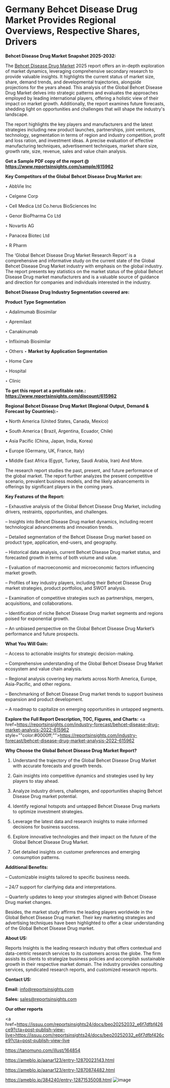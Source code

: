 # Germany Behcet Disease Drug Market Provides Regional Overviews, Respective Shares, Drivers

<strong>Behcet Disease Drug Market Snapshot 2025-2032:</strong>

The <a href=https://www.reportsinsights.com/sample/615962>Behcet Disease Drug Market</a> 2025 report offers an in-depth exploration of market dynamics, leveraging comprehensive secondary research to provide valuable insights. It highlights the current status of market size, share, demand trends, and developmental trajectories, alongside projections for the years ahead. This analysis of the Global Behcet Disease Drug Market delves into strategic patterns and evaluates the approaches employed by leading international players, offering a holistic view of their impact on market growth. Additionally, the report examines future forecasts, shedding light on opportunities and challenges that will shape the industry's landscape.

The report highlights the key players and manufacturers and the latest strategies including new product launches, partnerships, joint ventures, technology, segmentation in terms of region and industry competition, profit and loss ration, and investment ideas. A precise evaluation of effective manufacturing techniques, advertisement techniques, market share size, growth rate, size, revenue, sales and value chain analysis.

<strong>Get a Sample PDF copy of the report @ <a href=https://www.reportsinsights.com/sample/615962 style=color:#0000ff;>https://www.reportsinsights.com/sample/615962</a></strong>

<strong>Key Competitors of the Global Behcet Disease Drug Market are:</strong>

‣ AbbVie Inc

‣ Celgene Corp

‣ Cell Medica Ltd
 Co.herus BioSciences Inc

‣ Genor BioPharma Co Ltd

‣ Novartis AG

‣ Panacea Biotec Ltd

‣ R Pharm

The ‘Global Behcet Disease Drug Market Research Report’ is a comprehensive and informative study on the current state of the Global Behcet Disease Drug Market industry with emphasis on the global industry. The report presents key statistics on the market status of the global Behcet Disease Drug market manufacturers and is a valuable source of guidance and direction for companies and individuals interested in the industry.

<strong>Behcet Disease Drug Industry Segmentation covered are:</strong>

<strong>Product Type Segmentation</strong>

‣ Adalimumab Biosimilar

‣ Apremilast

‣ Canakinumab

‣ Infliximab Biosimilar

‣ Others
‣ 
<strong>Market by Application Segmentation</strong>

‣ Home Care

‣ Hospital

‣ Clinic

<strong>To get this report at a profitable rate.: <a href=https://www.reportsinsights.com/discount/615962 style=color:#0000ff;>https://www.reportsinsights.com/discount/615962</a></strong>

<strong>Regional Behcet Disease Drug Market (Regional Output, Demand &amp; Forecast by Countries):-</strong>

• North America (United States, Canada, Mexico)

• South America ( Brazil, Argentina, Ecuador, Chile)

• Asia Pacific (China, Japan, India, Korea)

• Europe (Germany, UK, France, Italy)

• Middle East Africa (Egypt, Turkey, Saudi Arabia, Iran) And More.

The research report studies the past, present, and future performance of the global market. The report further analyzes the present competitive scenario, prevalent business models, and the likely advancements in offerings by significant players in the coming years.

<strong>Key Features of the Report:</strong>

– Exhaustive analysis of the Global Behcet Disease Drug Market, including drivers, restraints, opportunities, and challenges.

– Insights into Behcet Disease Drug market dynamics, including recent technological advancements and innovation trends.

– Detailed segmentation of the Behcet Disease Drug market based on product type, application, end-users, and geography.

– Historical data analysis, current Behcet Disease Drug market status, and forecasted growth in terms of both volume and value.

– Evaluation of macroeconomic and microeconomic factors influencing market growth.

– Profiles of key industry players, including their Behcet Disease Drug market strategies, product portfolios, and SWOT analysis.

– Examination of competitive strategies such as partnerships, mergers, acquisitions, and collaborations.

– Identification of niche Behcet Disease Drug market segments and regions poised for exponential growth.

– An unbiased perspective on the Global Behcet Disease Drug Market’s performance and future prospects.

<strong>What You Will Gain:</strong>

– Access to actionable insights for strategic decision-making.

– Comprehensive understanding of the Global Behcet Disease Drug Market ecosystem and value chain analysis.

– Regional analysis covering key markets across North America, Europe, Asia-Pacific, and other regions.

– Benchmarking of Behcet Disease Drug market trends to support business expansion and product development.

– A roadmap to capitalize on emerging opportunities in untapped segments.

<strong>Explore the Full Report Description, TOC, Figures, and Charts:</strong>
<a href=https://reportsinsights.com/industry-forecast/behcet-disease-drug-market-analysis-2022-615962 style=""color:#0000ff;"">https://reportsinsights.com/industry-forecast/behcet-disease-drug-market-analysis-2022-615962</a>

<strong>Why Choose the Global Behcet Disease Drug Market Report?</strong>

1. Understand the trajectory of the Global Behcet Disease Drug Market with accurate forecasts and growth trends.

2. Gain insights into competitive dynamics and strategies used by key players to stay ahead.

3. Analyze industry drivers, challenges, and opportunities shaping Behcet Disease Drug market potential.

4. Identify regional hotspots and untapped Behcet Disease Drug markets to optimize investment strategies.

5. Leverage the latest data and research insights to make informed decisions for business success.

6. Explore innovative technologies and their impact on the future of the Global Behcet Disease Drug Market.

7. Get detailed insights on customer preferences and emerging consumption patterns.

<strong>Additional Benefits:</strong>

– Customizable insights tailored to specific business needs.

– 24/7 support for clarifying data and interpretations.

– Quarterly updates to keep your strategies aligned with Behcet Disease Drug market changes.

Besides, the market study affirms the leading players worldwide in the Global Behcet Disease Drug market. Their key marketing strategies and advertising techniques have been highlighted to offer a clear understanding of the Global Behcet Disease Drug market.

<strong><strong>About US</strong>:</strong>

Reports Insights is the leading research industry that offers contextual and data-centric research services to its customers across the globe. The firm assists its clients to strategize business policies and accomplish sustainable growth in their respective market domain. The industry provides consulting services, syndicated research reports, and customized research reports.

<strong>Contact US:</strong>

<p class=><b>Email:</b> <a href=mailto:info@reportsinsights.com>info@reportsinsights.com</a></p>
<p class=><b>Sales:</b> <a href=mailto:sales@reportsinsights.com>sales@reportsinsights.com</a></p>

<strong>Our other reports</strong>

<a href=https://issuu.com/reportsinsights24/docs/beo20252032_e6f7dfbf426ce9?cta=post-publish-view-live>https://issuu.com/reportsinsights24/docs/beo20252032_e6f7dfbf426ce9?cta=post-publish-view-live</a>

<a href=https://tanomuno.com/illust/164854>https://tanomuno.com/illust/164854</a>

<a href=https://ameblo.jp/aanar123/entry-12870023143.html>https://ameblo.jp/aanar123/entry-12870023143.html</a>

<a href=https://ameblo.jp/aanar123/entry-12870874482.html>https://ameblo.jp/aanar123/entry-12870874482.html</a>

<a href=https://ameblo.jp/384240/entry-12871535008.html>https://ameblo.jp/384240/entry-12871535008.html</a>
![image](https://github.com/user-attachments/assets/98b0b092-4653-4047-b331-1277236b02f2)
